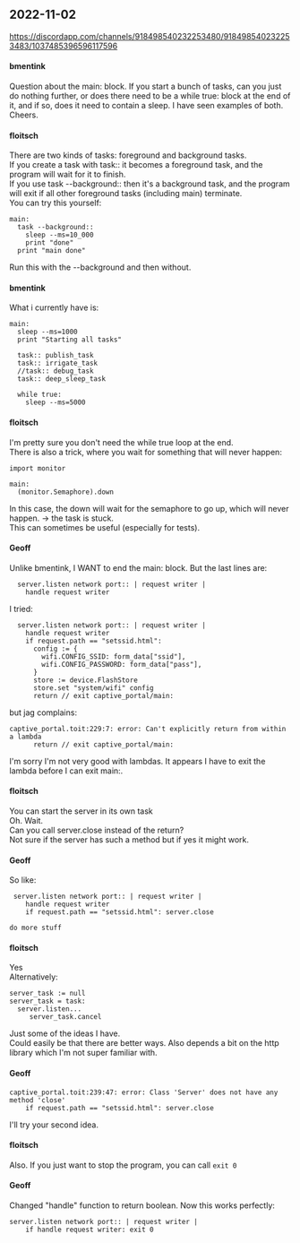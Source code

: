 ## 2022-11-02

https://discordapp.com/channels/918498540232253480/918498540232253483/1037485396596117596

#### bmentink
Question about the main: block. If you start a bunch of tasks, can you just do nothing further, or does there need to be a while true: block at the end of it, and if so, does it need to contain a sleep.  I have seen examples of both. Cheers.  

#### floitsch
There are two kinds of tasks: foreground and background tasks.  
If you create a task with task:: it becomes a foreground task, and the program will wait for it to finish.  
If you use task --background:: then it's a background task, and the program will exit if all other foreground tasks (including main) terminate.  
You can try this yourself:  
```
main:
  task --background::
    sleep --ms=10_000
    print "done"
  print "main done"
```
Run this with the --background and then without.  

#### bmentink
What i currently have is:  
```
main:
  sleep --ms=1000
  print "Starting all tasks"

  task:: publish_task
  task:: irrigate_task
  //task:: debug_task
  task:: deep_sleep_task 

  while true:
    sleep --ms=5000
```

#### floitsch
I'm pretty sure you don't need the while true loop at the end.  
There is also a trick, where you wait for something that will never happen:  
```
import monitor

main:
  (monitor.Semaphore).down
```
In this case, the down will wait for the semaphore to go up, which will never happen. -> the task is stuck.  
This can sometimes be useful (especially for tests).  

#### Geoff
Unlike bmentink, I WANT to  end the main: block. But the last lines are:
```
  server.listen network port:: | request writer |
    handle request writer
```
I tried:
```
  server.listen network port:: | request writer |
    handle request writer
    if request.path == "setssid.html":
      config := { 
        wifi.CONFIG_SSID: form_data["ssid"],
        wifi.CONFIG_PASSWORD: form_data["pass"],
      }
      store := device.FlashStore
      store.set "system/wifi" config
      return // exit captive_portal/main:
```
but jag complains:
```
captive_portal.toit:229:7: error: Can't explicitly return from within a lambda
      return // exit captive_portal/main:
```
I'm sorry I'm not very good with lambdas. It appears I have to exit the lambda before I can exit main:.   

#### floitsch
You can start the server in its own task   
Oh. Wait.  
Can you call server.close instead of the return?  
Not sure if the server has such a method but if yes it might work.  

#### Geoff
So like:  
```
 server.listen network port:: | request writer |
    handle request writer
    if request.path == "setssid.html": server.close

do more stuff
```

#### floitsch
Yes  
Alternatively:  
```
server_task := null
server_task = task:
  server.listen...
     server_task.cancel
```
Just some of the ideas I have.  
Could easily be that there are better ways. Also depends a bit on the http library which I'm not super familiar with.  

#### Geoff
```
captive_portal.toit:239:47: error: Class 'Server' does not have any method 'close'
    if request.path == "setssid.html": server.close
```
I'll try your second idea.  

#### floitsch
Also. If you just want to stop the program, you can call `exit 0`  

#### Geoff
Changed "handle" function to return boolean. Now this works perfectly:  
```
server.listen network port:: | request writer |
    if handle request writer: exit 0
```
